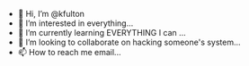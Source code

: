 - 👋 Hi, I’m @kfulton
- 👀 I’m interested in everything...
- 🌱 I’m currently learning EVERYTHING I can ...
- 💞️ I’m looking to collaborate on hacking someone's system...
- 📫 How to reach me email...

<!---
kfulton/knethery is a ✨ special ✨ repository because its `README.md` (this file) appears on your GitHub profile.
You can click the Preview link to take a look at your changes.
--->
